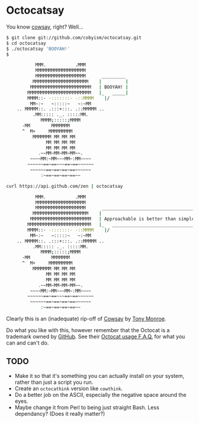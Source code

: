 Octocatsay
==========

You know [cowsay](http://www.nog.net/~tony/warez/cowsay.shtml), right? Well...

```sh
$ git clone git://github.com/cobyism/octocatsay.git
$ cd octocatsay
$ ./octocatsay 'BOOYAH!'
$

           MMM.           .MMM
           MMMMMMMMMMMMMMMMMMM
           MMMMMMMMMMMMMMMMMMM      _________
          MMMMMMMMMMMMMMMMMMMMM    |         |
         MMMMMMMMMMMMMMMMMMMMMMM   | BOOYAH! |
        MMMMMMMMMMMMMMMMMMMMMMMM   |_   _____|
        MMMM::- -:::::::- -::MMMM    |/
         MM~:~   ~:::::~   ~:~MM
    .. MMMMM::. .:::+:::. .::MMMMM ..
          .MM::::: ._. :::::MM.
             MMMM;:::::;MMMM
      -MM        MMMMMMM
      ^  M+     MMMMMMMMM
          MMMMMMM MM MM MM
               MM MM MM MM
               MM MM MM MM
            .~~MM~MM~MM~MM~~.
         ~~~~MM:~MM~~~MM~:MM~~~~
        ~~~~~~==~==~~~==~==~~~~~~
         ~~~~~~==~==~==~==~~~~~~
             :~==~==~==~==~~
```
```sh
curl https://api.github.com/zen | octocatsay

           MMM.           .MMM
           MMMMMMMMMMMMMMMMMMM
           MMMMMMMMMMMMMMMMMMM      _____________________________________
          MMMMMMMMMMMMMMMMMMMMM    |                                     |
         MMMMMMMMMMMMMMMMMMMMMMM   | Approachable is better than simple. |
        MMMMMMMMMMMMMMMMMMMMMMMM   |_   _________________________________|
        MMMM::- -:::::::- -::MMMM    |/
         MM~:~   ~:::::~   ~:~MM
    .. MMMMM::. .:::+:::. .::MMMMM ..
          .MM::::: ._. :::::MM.
             MMMM;:::::;MMMM
      -MM        MMMMMMM
      ^  M+     MMMMMMMMM
          MMMMMMM MM MM MM
               MM MM MM MM
               MM MM MM MM
            .~~MM~MM~MM~MM~~.
         ~~~~MM:~MM~~~MM~:MM~~~~
        ~~~~~~==~==~~~==~==~~~~~~
         ~~~~~~==~==~==~==~~~~~~
             :~==~==~==~==~~
```

Clearly this is an (inadequate) rip-off of [Cowsay](http://www.nog.net/~tony/warez/cowsay.shtml) by [Tony Monroe](http://www.nog.net/~tony/).

Do what you like with this, however remember that the Octocat is a trademark
owned by [GitHub](https://github.com/). See their [Octocat usage
F.A.Q.](http://octodex.github.com/faq.html) for what you can and can't do.

## TODO

- Make it so that it's something you can actually install on your system, rather than just a script you run.
- Create an `octocathink` version like `cowthink`.
- Do a better job on the ASCII, especially the negative space around the eyes.
- Maybe change it from Perl to being just straight Bash. Less dependancy? (Does it really matter?)

